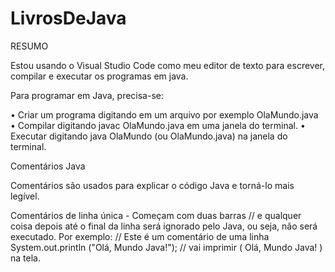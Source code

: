 # LivrosDeJava
 RESUMO

 Estou usando o Visual Studio Code como meu editor de texto para escrever, compilar e executar os programas em java.

 Para programar em Java, precisa-se:

 • Criar um programa digitando em um arquivo por exemplo OlaMundo.java
 • Compilar digitando javac OlaMundo.java em uma janela do terminal. 
 • Executar digitando java OlaMundo (ou OlaMundo.java) na janela do terminal.

Comentários Java

Comentários são usados ​​para explicar o código Java e torná-lo mais legível.

Comentários de linha única - Começam com duas barras // e qualquer coisa depois até o final da linha será ignorado pelo Java, ou seja, não será executado.
Por exemplo:
// Este é um comentário de uma linha
System.out.println ("Olá, Mundo Java!"); // vai imprimir ( Olá, Mundo Java! ) na tela.
